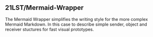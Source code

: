 ## 21LST/Mermaid-Wrapper
The Mermaid Wrapper simplifies the writing style for the more complex Mermaid Markdown. In this case to describe simple sender, object and receiver stuctures for fast visual prototypes.
